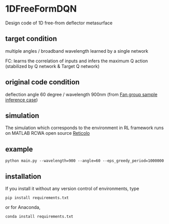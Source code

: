 # 1DFreeFormDQN
Design code of 1D free-from deflector metasurface

## target condition
multiple angles / broadband wavelength learned by a single network

FC: learns the correlation of inputs and infers the maximum Q action (stabilized by Q network & Target Q network) 

## original code condition
deflection angle 60 degree / wavelength 900nm (from [Fan group sample inference case](https://github.com/jonfanlab/GLOnet))

## simulation
The simulation which corresponds to the environment in RL framework runs on MATLAB RCWA open source [Reticolo](https://zenodo.org/record/3610175#.YBkECS2UGX0)

## example
~~~
python main.py --wavelength=900 --angle=60 --eps_greedy_period=1000000
~~~


## installation
If you install it without any version control of environments, type 
~~~
pip install requirements.txt
~~~

or for Anaconda,
~~~
conda install requirements.txt
~~~
